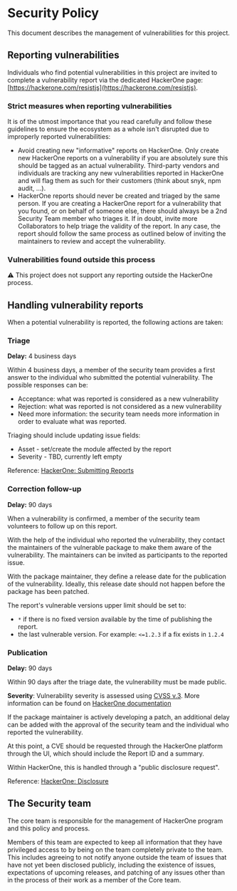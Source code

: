 # Security Policy

This document describes the management of vulnerabilities for this project.

## Reporting vulnerabilities

Individuals who find potential vulnerabilities in this project are invited
to complete a vulnerability report via the dedicated HackerOne page:
[https://hackerone.com/resistjs](https://hackerone.com/resistjs).

### Strict measures when reporting vulnerabilities

It is of the utmost importance that you read carefully and follow these
guidelines to ensure the ecosystem as a whole isn't disrupted due to
improperly reported vulnerabilities:

- Avoid creating new "informative" reports on HackerOne. Only create new
  HackerOne reports on a vulnerability if you are absolutely sure this
  should be tagged as an actual vulnerability. Third-party vendors and
  individuals are tracking any new vulnerabilities reported in HackerOne
  and will flag them as such for their customers (think about snyk, npm audit, ...).
- HackerOne reports should never be created and triaged by the same person.
  If you are creating a HackerOne report for a vulnerability that you found,
  or on behalf of someone else, there should always be a 2nd Security Team
  member who triages it. If in doubt, invite more Collaborators to
  help triage the validity of the report. In any case, the report should
  follow the same process as outlined below of inviting the maintainers
  to review and accept the vulnerability.

### Vulnerabilities found outside this process

⚠ This project does not support any reporting outside the HackerOne process.

## Handling vulnerability reports

When a potential vulnerability is reported, the following actions are taken:

### Triage

**Delay:** 4 business days

Within 4 business days, a member of the security team provides a first answer to the
individual who submitted the potential vulnerability. The possible responses
can be:

- Acceptance: what was reported is considered as a new vulnerability
- Rejection: what was reported is not considered as a new vulnerability
- Need more information: the security team needs more information in order to evaluate what was reported.

Triaging should include updating issue fields:

- Asset - set/create the module affected by the report
- Severity - TBD, currently left empty

Reference: [HackerOne: Submitting Reports](https://docs.hackerone.com/hackers/submitting-reports.html)

### Correction follow-up

**Delay:** 90 days

When a vulnerability is confirmed, a member of the security team volunteers to follow
up on this report.

With the help of the individual who reported the vulnerability, they contact
the maintainers of the vulnerable package to make them aware of the
vulnerability. The maintainers can be invited as participants to the reported issue.

With the package maintainer, they define a release date for the publication
of the vulnerability. Ideally, this release date should not happen before
the package has been patched.

The report's vulnerable versions upper limit should be set to:

- `*` if there is no fixed version available by the time of publishing the report.
- the last vulnerable version. For example: `<=1.2.3` if a fix exists in `1.2.4`

### Publication

**Delay:** 90 days

Within 90 days after the triage date, the vulnerability must be made public.

**Severity**: Vulnerability severity is assessed using [CVSS v.3](https://www.first.org/cvss/user-guide).
More information can be found on [HackerOne documentation](https://docs.hackerone.com/hackers/severity.html)

If the package maintainer is actively developing a patch, an additional delay
can be added with the approval of the security team and the individual who
reported the vulnerability.

At this point, a CVE should be requested through the HackerOne platform through
the UI, which should include the Report ID and a summary.

Within HackerOne, this is handled through a "public disclosure request".

Reference: [HackerOne: Disclosure](https://docs.hackerone.com/hackers/disclosure.html)

## The Security team

The core team is responsible for the management of HackerOne program and this policy and process.

Members of this team are expected to keep all information that they have privileged access to by being
on the team completely private to the team. This includes agreeing to not notify anyone outside the
team of issues that have not yet been disclosed publicly, including the existence of issues,
expectations of upcoming releases, and patching of any issues other than in the process of their work
as a member of the Core team.
